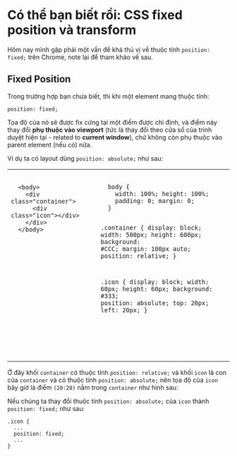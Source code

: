 # Có thể bạn biết rồi: CSS fixed position và transform

Hôm nay mình gặp phải một vấn đề khá thú vị về thuộc tính `position: fixed;` trên Chrome, note lại để tham khảo về sau.

## Fixed Position

Trong trường hợp bạn chưa biết, thì khi một element mang thuộc tính:

```
position: fixed;
```

Tọa độ của nó sẽ được fix cứng tại một điểm được chỉ định, và điểm này thay đổi **phụ thuộc vào viewport** (tức là thay đổi theo cửa sổ của trình duyệt hiện tại - related to **current window**), chứ không còn phụ thuộc vào parent element (nếu có) nữa.

Ví dụ ta có layout dùng `position: absolute;` như sau:

<table class="code-table">
<tr>
<td>
<pre style="height: 400px;">
<code class="hljs html">
  &lt;body&gt;
    &lt;div class="container"&gt;
      &lt;div class="icon"&gt;&lt;/div&gt;
    &lt;/div&gt;
  &lt;/body&gt;
</code>
</pre>
</td>
<td>
<pre style="height: 400px;">
<code class="hljs css">
  body {
    width: 100%; height: 100%;
    padding: 0; margin: 0;
  }

  .container {
    display: block;
    width: 500px; height: 600px;
    background: #CCC;
    margin: 100px auto;
    position: relative;
  }

  .icon {
    display: block;
    width: 60px; height: 60px;
    background: #333;
    position: absolute;
    top: 20px; left: 20px;
  }
</code>
</pre>
</td>
</tr>
</table>

Ở đây khối `container` có thuộc tính `position: relative;` và khối `icon` là con của `container` và có thuộc tính `position: absolute;` nên tọa độ của `icon` bây giờ là điểm `(20:20)` nằm trong `container` như hình sau:



Nếu chúng ta thay đổi thuộc tính `position: absolute;` của `icon` thành `position: fixed;` như sau:

```
.icon {
  ...
  position: fixed;
  ...
}
```
